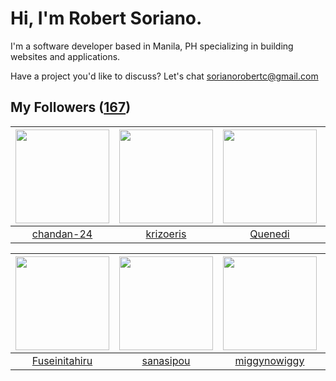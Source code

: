 # Hi, I'm Robert Soriano.
I'm a software developer based in Manila, PH specializing in building websites and applications.

Have a project you'd like to discuss?
Let's chat <a href="mailto:=sorianorobertc@gmail.com?Subject=Hello" target="_top">sorianorobertc@gmail.com</a>

## My Followers ([167](https://github.com/sorxrob?tab=followers))

| <img src="https://avatars3.githubusercontent.com/u/27084297?v=4" width="150" height="150" /> | <img src="https://avatars1.githubusercontent.com/u/41354523?v=4" width="150" height="150" /> | <img src="https://avatars2.githubusercontent.com/u/40898341?v=4" width="150" height="150" /> | <img src="https://avatars1.githubusercontent.com/u/38761319?v=4" width="150" height="150" /> |
| :------------------------------------------------------------------------------------------: | :------------------------------------------------------------------------------------------: | :------------------------------------------------------------------------------------------: | :------------------------------------------------------------------------------------------: |
|                          [chandan-24](https://github.com/chandan-24)                         |                           [krizoeris](https://github.com/krizoeris)                          |                             [Quenedi](https://github.com/Quenedi)                            |                        [mchlbataller](https://github.com/mchlbataller)                       |

| <img src="https://avatars0.githubusercontent.com/u/51402057?v=4" width="150" height="150" /> | <img src="https://avatars3.githubusercontent.com/u/15238341?v=4" width="150" height="150" /> | <img src="https://avatars3.githubusercontent.com/u/18614518?v=4" width="150" height="150" /> | <img src="https://avatars2.githubusercontent.com/u/39162696?v=4" width="150" height="150" /> |
| :------------------------------------------------------------------------------------------: | :------------------------------------------------------------------------------------------: | :------------------------------------------------------------------------------------------: | :------------------------------------------------------------------------------------------: |
|                       [Fuseinitahiru](https://github.com/Fuseinitahiru)                      |                           [sanasipou](https://github.com/sanasipou)                          |                        [miggynowiggy](https://github.com/miggynowiggy)                       |                              [kiervz](https://github.com/kiervz)                             |